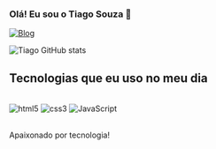 ### Olá! Eu sou o Tiago Souza 👋
[![Blog](https://img.shields.io/website-up-down-green-red/http/monip.org.svg)](https://tiagosouza-s.github.io/Meu-Portifolio/)



![Tiago GitHub stats](https://github-readme-stats.vercel.app/api?username=tiagosouza-s&show_icons=true&theme=dracula)

## Tecnologias que eu uso no meu dia

<div style="display: inline_block"><br/>
<img aline="center" alt="html5" src="https://img.shields.io/badge/HTML-239120?style=for-the-badge&logo=html5&logoColor=white"/>
<img aline="center" alt="css3" src="https://img.shields.io/badge/CSS3-1572B6?style=for-the-badge&logo=css3&logoColor=white"/>
<img aline="center" alt="JavaScript" src="https://img.shields.io/badge/JavaScript-F7DF1E?style=for-the-badge&logo=javascript&logoColor=black"/>
</div><br/>

Apaixonado por tecnologia!
